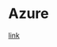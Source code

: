 # Azure

<a href="https://portal.azure.com/#create/Microsoft.Template/uri/https%3A%2F%2Fraw.githubusercontent.com%2Ftokesr%2FAzure%2Fmain%2Ftemplate.json">link</a>
